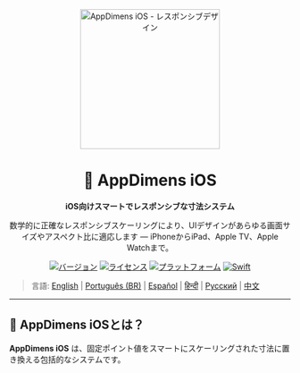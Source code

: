 <div align="center">
    <img src="../../IMAGES/image_sample_devices.png" alt="AppDimens iOS - レスポンシブデザイン" height="250"/>
    <h1>📐 AppDimens iOS</h1>
    <p><strong>iOS向けスマートでレスポンシブな寸法システム</strong></p>
    <p>数学的に正確なレスポンシブスケーリングにより、UIデザインがあらゆる画面サイズやアスペクト比に適応します — iPhoneからiPad、Apple TV、Apple Watchまで。</p>

[![バージョン](https://img.shields.io/badge/version-1.0.5-blue.svg)](https://github.com/bodenberg/appdimens/releases)
[![ライセンス](https://img.shields.io/badge/license-Apache%202.0-green.svg)](../../LICENSE)
[![プラットフォーム](https://img.shields.io/badge/platform-iOS%2013+-orange.svg)](https://developer.apple.com/ios/)
[![Swift](https://img.shields.io/badge/Swift-5.0+-blue.svg)](https://swift.org/)
</div>

> 言語: [English](../../../iOS/README.md) | [Português (BR)](../pt-BR/iOS/README.md) | [Español](../es/iOS/README.md) | [हिन्दी](../hi/iOS/README.md) | [Русский](../ru/iOS/README.md) | [中文](../zh/iOS/README.md)

---

## 🎯 AppDimens iOSとは？

**AppDimens iOS** は、固定ポイント値をスマートにスケーリングされた寸法に置き換える包括的なシステムです。

